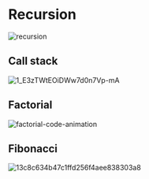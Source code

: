 # Recursion 
 ![recursion](https://user-images.githubusercontent.com/99830416/183871978-bc642fad-2e7f-44d3-b098-bc3797b2d8df.png)
## Call stack 
![1_E3zTWtEOiDWw7d0n7Vp-mA](https://user-images.githubusercontent.com/99830416/184133961-408372dd-4df3-4e48-9169-41ccc6be1b91.gif)
## Factorial
 ![factorial-code-animation](https://user-images.githubusercontent.com/99830416/183870408-dc237935-0c42-4e08-b5b8-b3a6fae1cef5.gif)
## Fibonacci  
![13c8c634b47c1ffd256f4aee838303a8](https://user-images.githubusercontent.com/99830416/183869131-8675c843-94d7-4b23-a711-e8d145f7586e.gif)


